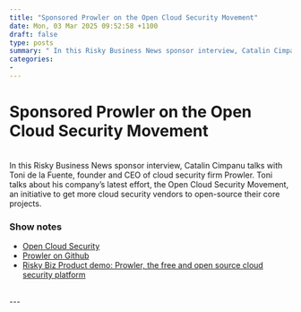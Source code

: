 ```yaml
---
title: "Sponsored Prowler on the Open Cloud Security Movement"
date: Mon, 03 Mar 2025 09:52:58 +1100
draft: false
type: posts
summary: " In this Risky Business News sponsor interview, Catalin Cimpanu talks with Toni de la Fuente, founder and CEO of cloud security firm"
categories: 
- 
---
```

# Sponsored Prowler on the Open Cloud Security Movement


<br/>
In this Risky Business News sponsor interview, Catalin Cimpanu talks with Toni de la Fuente, founder and CEO of cloud security firm Prowler. Toni talks about his company’s latest effort, the Open Cloud Security Movement, an initiative to get more cloud security vendors to open-source their core projects.

### Show notes

-   [Open Cloud Security](https://www.opencloudsecurity.org)
-   [Prowler on Github](https://github.com/prowler-cloud/prowler)
-   [Risky Biz Product demo: Prowler, the free and open source cloud security platform](https://www.youtube.com/watch?v=aQqqT7LraxI)

<br/>
---
